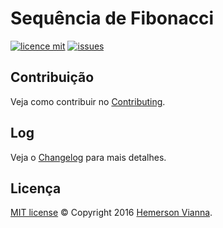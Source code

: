 # Sequência de Fibonacci

[![licence mit](https://img.shields.io/badge/license-MIT-blue.svg)](https://github.com/system-solutions/system-calendar-movies-and-series/blob/master/LICENSE.md)
[![issues](https://img.shields.io/github/issues/system-solutions/system-calendar-movies-and-series.svg)](https://github.com/system-solutions/system-calendar-movies-and-series/issues)

## Contribuição

Veja como contribuir no [Contributing](CONTRIBUTING.md).

## Log

Veja o [Changelog](CHANGELOG.md) para mais detalhes.

## Licença

[MIT license](LICENSE.md) © Copyright 2016 [Hemerson Vianna](http://hemersonvianna.io).
